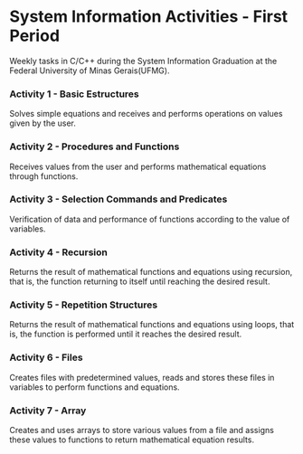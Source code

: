 # System Information Activities - First Period
Weekly tasks in C/C++ during the System Information Graduation at the Federal University of Minas Gerais(UFMG).
<h3> Activity 1 - Basic Estructures</h3>
<p> Solves simple equations and receives and performs operations on values given by the user.</p>
<h3> Activity 2 - Procedures and Functions</h3>
<p> Receives values from the user and performs mathematical equations through functions.</p>
<h3> Activity 3 - Selection Commands and Predicates</h3>
<p> Verification of data and performance of functions according to the value of variables.</p>
<h3> Activity 4 - Recursion</h3>
<p> Returns the result of mathematical functions and equations using recursion, that is, the function returning to itself until reaching the desired result.</p>
<h3> Activity 5 - Repetition Structures</h3>
<p> Returns the result of mathematical functions and equations using loops, that is, the function is performed until it reaches the desired result.</p>
<h3> Activity 6 - Files</h3>
<p> Creates files with predetermined values, reads and stores these files in variables to perform functions and equations.</p>
<h3> Activity 7 - Array</h3>
<p> Creates and uses arrays to store various values from a file and assigns these values to functions to return mathematical equation results.</p>
